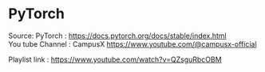 # PyTorch

Source:
PyTorch : https://docs.pytorch.org/docs/stable/index.html <br>
You tube Channel : CampusX
https://www.youtube.com/@campusx-official

Playlist link : https://www.youtube.com/watch?v=QZsguRbcOBM
